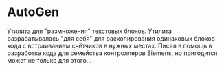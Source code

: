 # AutoGen
Утилита для "размножения" текстовых блоков.
Утилита разрабатывалась "для себя" для раскопирования одинаковых блоков кода с встраиванием счётчиков в нужных местах. 
Писал в помощь в разработке кода для семейства контроллеров Siemens, но пригодится может не только для этого...
